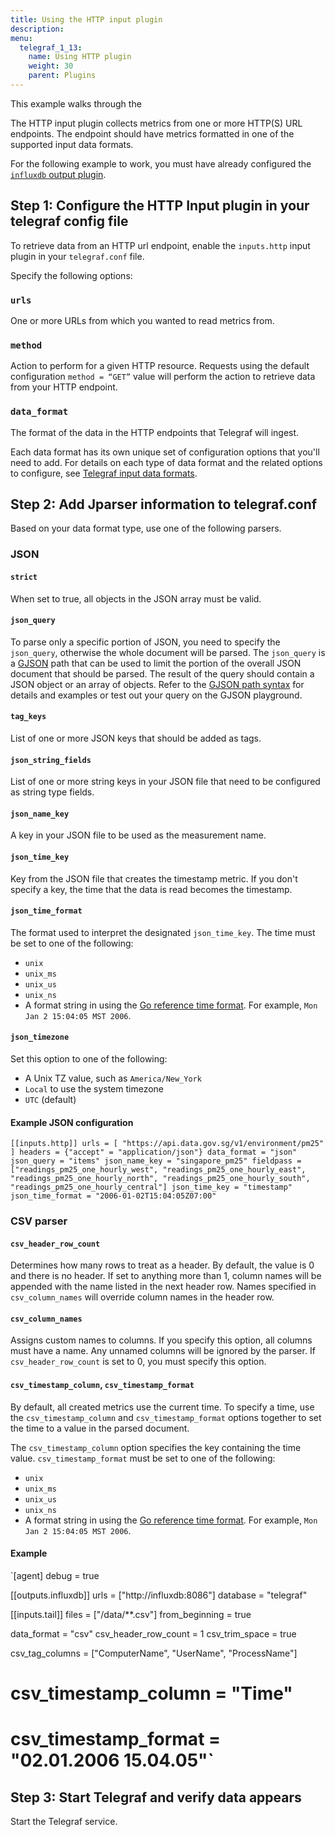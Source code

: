 ```yaml
---
title: Using the HTTP input plugin
description:
menu:
  telegraf_1_13:
    name: Using HTTP plugin
    weight: 30
    parent: Plugins
---
```


This example walks through the

The HTTP input plugin collects metrics from one or more HTTP(S) URL endpoints. The endpoint should have metrics formatted in one of the supported input data formats.

For the following example to work, you must have already configured the [`influxdb` output plugin](telegraf/v1.13/plugins/plugin-list/#influxdb).

## Step 1: Configure the HTTP Input plugin in your telegraf config file
To retrieve data from an HTTP url endpoint, enable the `inputs.http` input plugin in your `telegraf.conf` file.

Specify the following options:

### `urls`
One or more URLs from which you wanted to read metrics from.

### `method`
Action to perform for a given HTTP resource. Requests using the default configuration `method = “GET”` value will perform the action to retrieve data from your HTTP endpoint.

### `data_format`
The format of the data in the HTTP endpoints that Telegraf will ingest.

Each data format has its own unique set of configuration options that you'll need to add. For details on each type of data format and the related options to configure, see [Telegraf input data formats](telegraf/v1.13/data_formats/input/).


## Step 2: Add Jparser information to telegraf.conf


Based on your data format type, use one of the following parsers.

### JSON

#### `strict`
When set to true, all objects in the JSON array must be valid.

#### `json_query`
To parse only a specific portion of JSON, you need to specify the `json_query`, otherwise the whole document will be parsed.  The `json_query` is a [GJSON](https://github.com/tidwall/gjson) path that can be used to limit the portion of the overall JSON document that should be parsed. The result of the query should contain a JSON object or an array of objects.
Refer to the [GJSON path syntax](https://github.com/tidwall/gjson#path-syntax) for details and examples or test out your query on the GJSON playground.


#### `tag_keys`
List of one or more JSON keys that should be added as tags.

#### `json_string_fields`
List of one or more string keys in your JSON file that need to be configured as string type fields.

#### `json_name_key`
A key in your JSON file to be used as the measurement name.

#### `json_time_key`
Key from the JSON file that creates the timestamp metric. If you don't specify a key, the time that the data is read becomes the timestamp.

#### `json_time_format`
The format used to interpret the designated `json_time_key`. The time must be set to one of the following:
- `unix`
- `unix_ms`
- `unix_us`
- `unix_ns`
- A format string in using the [Go reference time format](https://golang.org/pkg/time/#Time.Format). For example, `Mon Jan 2 15:04:05 MST 2006`.

#### `json_timezone`
Set this option to one of the following:
- A Unix TZ value, such as `America/New_York`
- `Local` to use the system timezone
- `UTC` (default)


#### Example JSON configuration

``[[inputs.http]]
  urls = [
    "https://api.data.gov.sg/v1/environment/pm25"
  ]
  headers = {"accept" = "application/json"}
  data_format = "json"
  json_query = "items"
  json_name_key = "singapore_pm25"
  fieldpass = ["readings_pm25_one_hourly_west", "readings_pm25_one_hourly_east", "readings_pm25_one_hourly_north", "readings_pm25_one_hourly_south", "readings_pm25_one_hourly_central"]
  json_time_key = "timestamp"
  json_time_format = "2006-01-02T15:04:05Z07:00"``


### CSV parser

#### `csv_header_row_count`
Determines how many rows to treat as a header. By default, the value is 0 and there is no header. If set to anything more than 1, column names will be appended with the name listed in the next header row.
Names specified in `csv_column_names` will override column names in the header row.

#### `csv_column_names`
Assigns custom names to columns. If you specify this option, all columns must have a name. Any unnamed columns will be ignored by the parser.
If `csv_header_row_count` is set to 0, you must specify this option.

#### `csv_timestamp_column`, `csv_timestamp_format`
By default, all created metrics use the current time. To specify a time, use the `csv_timestamp_column` and `csv_timestamp_format` options together to set the time to a value in the parsed document.

The `csv_timestamp_column` option specifies the key containing the time value. `csv_timestamp_format` must be set to one of the following:
- `unix`
- `unix_ms`
- `unix_us`
- `unix_ns`
- A format string in using the [Go reference time format](https://golang.org/pkg/time/#Time.Format). For example, `Mon Jan 2 15:04:05 MST 2006`.

#### Example
`[agent]
  debug = true

[[outputs.influxdb]]
  urls = ["http://influxdb:8086"]
  database = "telegraf"

[[inputs.tail]]
  files = ["/data/**.csv"]
  from_beginning = true

  data_format = "csv"
  csv_header_row_count = 1
  csv_trim_space = true

  csv_tag_columns = ["ComputerName", "UserName", "ProcessName"]

#   csv_timestamp_column = "Time"
#   csv_timestamp_format = "02.01.2006 15.04.05"`


## Step 3: Start Telegraf and verify data appears

Start the Telegraf service. 
